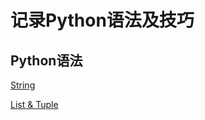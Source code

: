 # 记录Python语法及技巧

## Python语法

[String](https://github.com/keweizhang/Notes/blob/main/Python/py_DataType_Str.md)

[List & Tuple](https://github.com/keweizhang/Notes/blob/main/Python/py_DataType_List.md)

